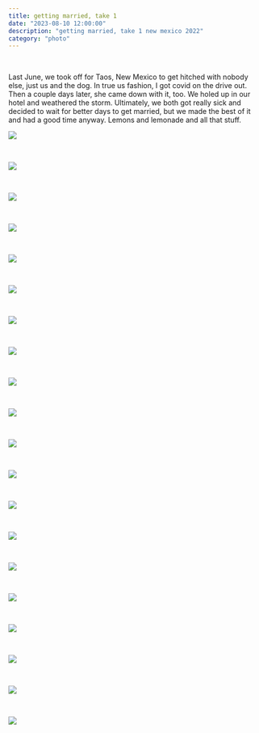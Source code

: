 ```yaml
---
title: getting married, take 1
date: "2023-08-10 12:00:00"
description: "getting married, take 1 new mexico 2022"
category: "photo"
---
```


&nbsp;

Last June, we took off for Taos, New Mexico to get hitched with nobody else, just us and the dog. In true us fashion, I got covid on the drive out. Then a couple days later, she came down with it, too. We holed up in our hotel and weathered the storm. Ultimately, we both got really sick and decided to wait for better days to get married, but we made the best of it and had a good time anyway. Lemons and lemonade and all that stuff.

![ ](https://sosphotoblog.s3.us-east-2.amazonaws.com/blog/2023/2023-08-10/almostwedding01.jpg)

&nbsp;

![ ](https://sosphotoblog.s3.us-east-2.amazonaws.com/blog/2023/2023-08-10/almostwedding02.jpg)

&nbsp;

![ ](https://sosphotoblog.s3.us-east-2.amazonaws.com/blog/2023/2023-08-10/almostwedding03.jpg)

&nbsp;

![ ](https://sosphotoblog.s3.us-east-2.amazonaws.com/blog/2023/2023-08-10/almostwedding04.jpg)

&nbsp;

![ ](https://sosphotoblog.s3.us-east-2.amazonaws.com/blog/2023/2023-08-10/almostwedding05.jpg)

&nbsp;

![ ](https://sosphotoblog.s3.us-east-2.amazonaws.com/blog/2023/2023-08-10/almostwedding06.jpg)

&nbsp;

![ ](https://sosphotoblog.s3.us-east-2.amazonaws.com/blog/2023/2023-08-10/almostwedding07.jpg)

&nbsp;

![ ](https://sosphotoblog.s3.us-east-2.amazonaws.com/blog/2023/2023-08-10/almostwedding08.jpg)

&nbsp;

![ ](https://sosphotoblog.s3.us-east-2.amazonaws.com/blog/2023/2023-08-10/almostwedding09.jpg)

&nbsp;

![ ](https://sosphotoblog.s3.us-east-2.amazonaws.com/blog/2023/2023-08-10/almostwedding10.jpg)

&nbsp;

![ ](https://sosphotoblog.s3.us-east-2.amazonaws.com/blog/2023/2023-08-10/almostwedding11.jpg)

&nbsp;

![ ](https://sosphotoblog.s3.us-east-2.amazonaws.com/blog/2023/2023-08-10/almostwedding12.jpg)

&nbsp;

![ ](https://sosphotoblog.s3.us-east-2.amazonaws.com/blog/2023/2023-08-10/almostwedding13.jpg)

&nbsp;

![ ](https://sosphotoblog.s3.us-east-2.amazonaws.com/blog/2023/2023-08-10/almostwedding14.jpg)

&nbsp;

![ ](https://sosphotoblog.s3.us-east-2.amazonaws.com/blog/2023/2023-08-10/almostwedding15.jpg)

&nbsp;

![ ](https://sosphotoblog.s3.us-east-2.amazonaws.com/blog/2023/2023-08-10/almostwedding16.jpg)

&nbsp;

![ ](https://sosphotoblog.s3.us-east-2.amazonaws.com/blog/2023/2023-08-10/almostwedding17.jpg)

&nbsp;

![ ](https://sosphotoblog.s3.us-east-2.amazonaws.com/blog/2023/2023-08-10/almostwedding18.jpg)

&nbsp;

![ ](https://sosphotoblog.s3.us-east-2.amazonaws.com/blog/2023/2023-08-10/almostwedding19.jpg)

&nbsp;

![ ](https://sosphotoblog.s3.us-east-2.amazonaws.com/blog/2023/2023-08-10/almostwedding20.jpg)
